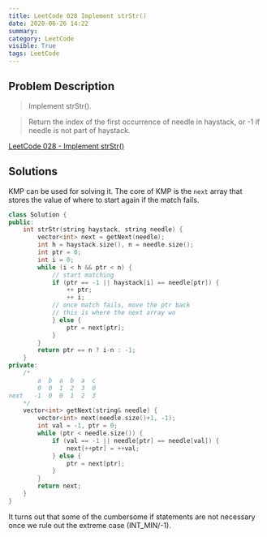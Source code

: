 ```yaml
---
title: LeetCode 028 Implement strStr()
date: 2020-06-26 14:22
summary: 
category: LeetCode
visible: True
tags: LeetCode
---
```


## Problem Description
>Implement strStr().

>Return the index of the first occurrence of needle in haystack, or -1 if needle is not part of haystack.

[LeetCode 028 - Implement strStr()](https://leetcode.com/problems/implement-strstr/)

## Solutions

KMP can be used for solving it. The core of KMP is the `next` array that stores the value of where to start again if the match fails.
```C++
class Solution {
public:
    int strStr(string haystack, string needle) {
        vector<int> next = getNext(needle);
        int h = haystack.size(), n = needle.size();
        int ptr = 0;
        int i = 0;
        while (i < h && ptr < n) {
            // start matching
            if (ptr == -1 || haystack[i] == needle[ptr]) {
                ++ ptr;
                ++ i;
            // once match fails, move the ptr back
            // this is where the next array wo
            } else {
                ptr = next[ptr];
            }
        }
        return ptr == n ? i-n : -1;
    }
private:
    /*
        a  b  a  b  a  c
        0  0  1  2  3  0
next   -1  0  0  1  2  3
    */
    vector<int> getNext(string& needle) {
        vector<int> next(needle.size()+1, -1);
        int val = -1, ptr = 0;
        while (ptr < needle.size()) {
            if (val == -1 || needle[ptr] == needle[val]) {
                next[++ptr] = ++val;
            } else {
                ptr = next[ptr];
            }
        }
        return next;
    }
}
```

It turns out that some of the cumbersome if statements are not necessary once we rule out the extreme case (INT_MIN/-1).
